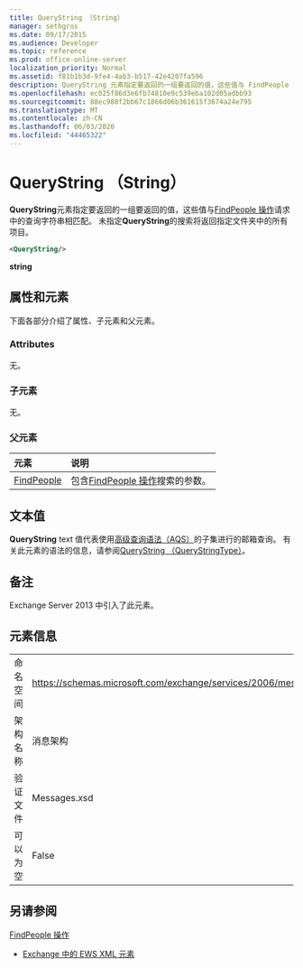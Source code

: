 ```yaml
---
title: QueryString （String）
manager: sethgros
ms.date: 09/17/2015
ms.audience: Developer
ms.topic: reference
ms.prod: office-online-server
localization_priority: Normal
ms.assetid: f81b1b3d-9fe4-4ab3-b517-42e4207fa596
description: QueryString 元素指定要返回的一组要返回的值，这些值与 FindPeople 操作请求中的查询字符串相匹配。 未指定 QueryString 的搜索将返回指定文件夹中的所有项目。
ms.openlocfilehash: ec025f86d3e6fb74810e9c539eba102d05adbb93
ms.sourcegitcommit: 88ec988f2bb67c1866d06b361615f3674a24e795
ms.translationtype: MT
ms.contentlocale: zh-CN
ms.lasthandoff: 06/03/2020
ms.locfileid: "44465322"
---
```

# <a name="querystring-string"></a>QueryString （String）

**QueryString**元素指定要返回的一组要返回的值，这些值与[FindPeople 操作](findpeople-operation.md)请求中的查询字符串相匹配。 未指定**QueryString**的搜索将返回指定文件夹中的所有项目。 
  
```XML
<QueryString/> 
```

 **string**
## <a name="attributes-and-elements"></a>属性和元素

下面各部分介绍了属性、子元素和父元素。
  
### <a name="attributes"></a>Attributes

无。
  
### <a name="child-elements"></a>子元素

无。
  
### <a name="parent-elements"></a>父元素

|**元素**|**说明**|
|:-----|:-----|
|[FindPeople](findpeople.md) <br/> |包含[FindPeople 操作](findpeople-operation.md)搜索的参数。  <br/> |
   
## <a name="text-value"></a>文本值

**QueryString** text 值代表使用[高级查询语法（AQS）](https://msdn.microsoft.com/library/aa965711%28VS.85%29.aspx)的子集进行的邮箱查询。 有关此元素的语法的信息，请参阅[QueryString （QueryStringType）](querystring-querystringtype.md)。
  
## <a name="remarks"></a>备注

Exchange Server 2013 中引入了此元素。
  
## <a name="element-information"></a>元素信息

|||
|:-----|:-----|
|命名空间  <br/> |https://schemas.microsoft.com/exchange/services/2006/messages  <br/> |
|架构名称  <br/> |消息架构  <br/> |
|验证文件  <br/> |Messages.xsd  <br/> |
|可以为空  <br/> |False  <br/> |
   
## <a name="see-also"></a>另请参阅



[FindPeople 操作](findpeople-operation.md)


- [Exchange 中的 EWS XML 元素](ews-xml-elements-in-exchange.md)


